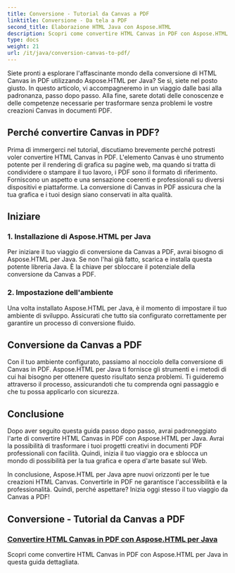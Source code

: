 ```yaml
---
title: Conversione - Tutorial da Canvas a PDF
linktitle: Conversione - Da tela a PDF
second_title: Elaborazione HTML Java con Aspose.HTML
description: Scopri come convertire HTML Canvas in PDF con Aspose.HTML per Java in questa guida completa. Padroneggia l'arte della trasformazione digitale!
type: docs
weight: 21
url: /it/java/conversion-canvas-to-pdf/
---
```


Siete pronti a esplorare l'affascinante mondo della conversione di HTML Canvas in PDF utilizzando Aspose.HTML per Java? Se sì, siete nel posto giusto. In questo articolo, vi accompagneremo in un viaggio dalle basi alla padronanza, passo dopo passo. Alla fine, sarete dotati delle conoscenze e delle competenze necessarie per trasformare senza problemi le vostre creazioni Canvas in documenti PDF.

## Perché convertire Canvas in PDF?

Prima di immergerci nel tutorial, discutiamo brevemente perché potresti voler convertire HTML Canvas in PDF. L'elemento Canvas è uno strumento potente per il rendering di grafica su pagine web, ma quando si tratta di condividere o stampare il tuo lavoro, i PDF sono il formato di riferimento. Forniscono un aspetto e una sensazione coerenti e professionali su diversi dispositivi e piattaforme. La conversione di Canvas in PDF assicura che la tua grafica e i tuoi design siano conservati in alta qualità.

## Iniziare

### 1. Installazione di Aspose.HTML per Java

Per iniziare il tuo viaggio di conversione da Canvas a PDF, avrai bisogno di Aspose.HTML per Java. Se non l'hai già fatto, scarica e installa questa potente libreria Java. È la chiave per sbloccare il potenziale della conversione da Canvas a PDF.

### 2. Impostazione dell'ambiente

Una volta installato Aspose.HTML per Java, è il momento di impostare il tuo ambiente di sviluppo. Assicurati che tutto sia configurato correttamente per garantire un processo di conversione fluido.

## Conversione da Canvas a PDF

Con il tuo ambiente configurato, passiamo al nocciolo della conversione di Canvas in PDF. Aspose.HTML per Java ti fornisce gli strumenti e i metodi di cui hai bisogno per ottenere questo risultato senza problemi. Ti guideremo attraverso il processo, assicurandoti che tu comprenda ogni passaggio e che tu possa applicarlo con sicurezza.

## Conclusione

Dopo aver seguito questa guida passo dopo passo, avrai padroneggiato l'arte di convertire HTML Canvas in PDF con Aspose.HTML per Java. Avrai la possibilità di trasformare i tuoi progetti creativi in documenti PDF professionali con facilità. Quindi, inizia il tuo viaggio ora e sblocca un mondo di possibilità per la tua grafica e opera d'arte basate sul Web.

In conclusione, Aspose.HTML per Java apre nuovi orizzonti per le tue creazioni HTML Canvas. Convertirle in PDF ne garantisce l'accessibilità e la professionalità. Quindi, perché aspettare? Inizia oggi stesso il tuo viaggio da Canvas a PDF!
## Conversione - Tutorial da Canvas a PDF
### [Convertire HTML Canvas in PDF con Aspose.HTML per Java](./canvas-to-pdf/)
Scopri come convertire HTML Canvas in PDF con Aspose.HTML per Java in questa guida dettagliata.